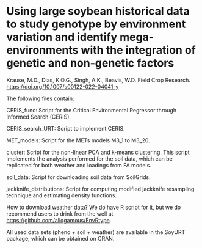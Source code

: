 # Using large soybean historical data to study genotype by environment variation and identify mega-environments with the integration of genetic and non-genetic factors
Krause, M.D., Dias, K.O.G., Singh, A.K., Beavis, W.D. Field Crop Research. 
https://doi.org/10.1007/s00122-022-04041-y 

The following files contain:

CERIS_func: Script for the Critical Environmental Regressor through Informed Search (CERIS).

CERIS_search_URT: Script to implement CERIS.

MET_models: Script for the METs models M3_1 to M3_20.

cluster: Script for the non-linear PCA and k-means clustering. This script implements the analysis performed for the soil data, which can be replicated for both weather and loadings from FA models.

soil_data: Script for downloading soil data from SoilGrids.

jackknife_distributions: Script for computing modified jackknife resampling technique and estimating density functions.

How to download weather data? We do have R script for it, but we do recommend users to drink from the well at https://github.com/allogamous/EnvRtype.

All used data sets (pheno + soil + weather) are available in the SoyURT package, which can be obtained on CRAN.
